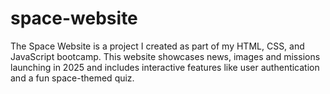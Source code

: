# space-website

The Space Website is a project I created as part of my HTML, CSS, and JavaScript bootcamp. This website showcases news, images and missions launching in 2025 and includes interactive features like user authentication and a fun space-themed quiz.
